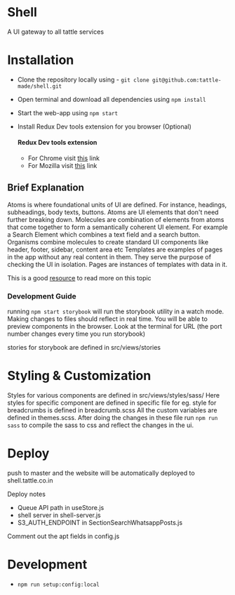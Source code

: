 # Shell
A UI gateway to all tattle services

# Installation

- Clone the repository locally using - `git clone git@github.com:tattle-made/shell.git`
- Open terminal and download all dependencies using `npm install`
- Start the web-app using `npm start`

- Install Redux  Dev tools extension for you browser (Optional)
  #### Redux Dev tools extension
  - For Chrome visit [this](https://chrome.google.com/webstore/detail/redux-devtools/lmhkpmbekcpmknklioeibfkpmmfibljd?hl=en) link
  - For Mozilla visit [this](https://addons.mozilla.org/en-US/firefox/addon/reduxdevtools/) link

<!-- # UI Development

We use [storybook](https://storybook.js.org/) to assist UI development
React components are broken down into atoms, molecules, organisms, templates and pages -->

## Brief Explanation
Atoms is where foundational units of UI are defined. For instance, headings, subheadings, body texts, buttons. Atoms are UI elements that don't need further breaking down.
Molecules are combination of elements from atoms that come together to form a semantically coherent UI element. For example a Search Element which combines a text field and a search button.
Organisms combine molecules to create standard UI components like header, footer, sidebar, content area etc
Templates are examples of pages in the app without any real content in them. They serve the purpose of checking the UI in isolation.
Pages are instances of templates with data in it.

This is a good [resource](http://atomicdesign.bradfrost.com/chapter-2/) to read more on this topic 

### Development Guide
running `npm start storybook` will run the storybook utility in a watch mode. Making changes to files should reflect in real time. 
You will be able to preview components in the browser. Look at the terminal for URL (the port number changes every time you run storybook) 

stories for storybook are defined in src/views/stories

# Styling & Customization
Styles for various components are defined in src/views/styles/sass/
Here styles for specific component are defined in specific file for eg. style for breadcrumbs is defined in breadcrumb.scss
All the custom variables are defined in themes.scss.
After doing the changes in these file run `npm run sass` to compile the sass to css and reflect the changes in the ui.

# Deploy
push to master and the website will be automatically deployed to shell.tattle.co.in

Deploy notes
* Queue API path in useStore.js
* shell server in shell-server.js
* S3_AUTH_ENDPOINT in SectionSearchWhatsappPosts.js

Comment out the apt fields in config.js


# Development
* `npm run setup:config:local`